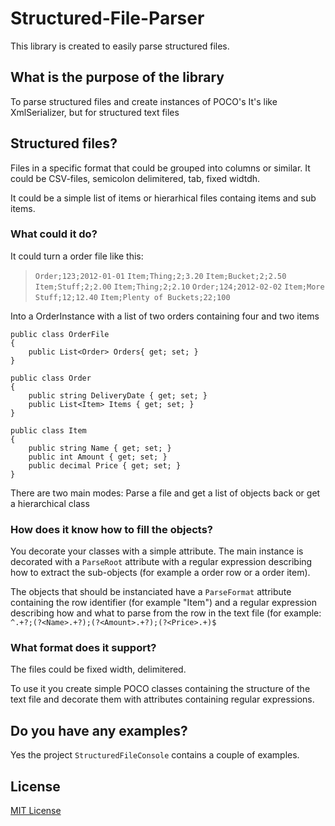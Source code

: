 
# Structured-File-Parser
This library is created to easily parse structured files.

## What is the purpose of the library

To parse structured files and create instances of POCO's
It's like XmlSerializer, but for structured text files

## Structured files?

Files in a specific format that could be grouped into columns or similar.
It could be CSV-files, semicolon delimitered, tab, fixed widtdh.

It could be a simple list of items or hierarhical files containg items and sub items.

### What could it do?

It could turn a order file like this:
>    `Order;123;2012-01-01`
>    `Item;Thing;2;3.20`
>    `Item;Bucket;2;2.50`
>    `Item;Stuff;2;2.00`
>    `Item;Thing;2;2.10`
>    `Order;124;2012-02-02`
>    `Item;More Stuff;12;12.40`
>    `Item;Plenty of Buckets;22;100`

Into a OrderInstance with a list of two orders containing four and two items
    
    public class OrderFile
    {
        public List<Order> Orders{ get; set; }
    }

    public class Order
    {
        public string DeliveryDate { get; set; }
        public List<Item> Items { get; set; }
    }

    public class Item
    {
        public string Name { get; set; }
        public int Amount { get; set; }
        public decimal Price { get; set; }
    }


There are two main modes: 
Parse a file and get a list of objects back or get a hierarchical class 

### How does it know how to fill the objects?
You decorate your classes with a simple attribute.
The main instance is decorated with a `ParseRoot` attribute with a regular expression describing how to extract the sub-objects (for example a order row or a order item).

The objects that should be instanciated have a `ParseFormat` attribute containing the row identifier (for example "Item") and a regular expression describing how and what to parse from the row in the text file (for example: `^.+?;(?<Name>.+?);(?<Amount>.+?);(?<Price>.+)$`

### What format does it support?

The files could be fixed width, delimitered.

To use it you create simple POCO classes containing the structure of the text file and decorate them with attributes containing regular expressions.

## Do you have any examples?

Yes the project `StructuredFileConsole` contains a couple of examples.

## License

[MIT License](https://github.com/MatsKarlsson/Structured-File-Parser/blob/license.md)